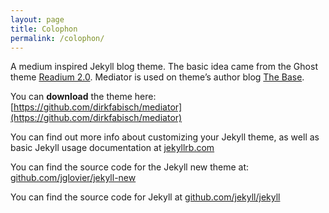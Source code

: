 ```yaml
---
layout: page
title: Colophon
permalink: /colophon/
---
```


A medium inspired Jekyll blog theme. The basic idea came from the Ghost theme
[Readium 2.0](http://www.svenread.com/readium-ghost-theme/). Mediator is used
on theme’s author blog [The Base](http://blog.base68.com).

You can **download** the theme here:
[https://github.com/dirkfabisch/mediator](https://github.com/dirkfabisch/mediator) 

You can find out more info about customizing your Jekyll theme, as well as
basic Jekyll usage documentation at [jekyllrb.com](http://jekyllrb.com/)

You can find the source code for the Jekyll new theme at:
[github.com/jglovier/jekyll-new](https://github.com/jglovier/jekyll-new)

You can find the source code for Jekyll at
[github.com/jekyll/jekyll](https://github.com/jekyll/jekyll)
